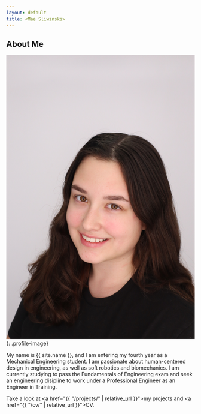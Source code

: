 ```yaml
---
layout: default
title: <Mae Sliwinski>
---
```


## About Me


![Profile Picture](assets/images/Mae.jpg){: .profile-image}

 
My name is {{ site.name }}, and I am entering my fourth year as a Mechanical Engineering student. I am passionate about human-centered design in engineering, as well as soft robotics and biomechanics. I am currently studying to pass the Fundamentals of Engineering exam and seek an engineering disipline to work under a Professional Engineer as an Engineer in Training. 

Take a look at <a href="{{ "/projects/" | relative_url }}">my projects</a> and <a href="{{ "/cv/" | relative_url }}">CV</a>.
